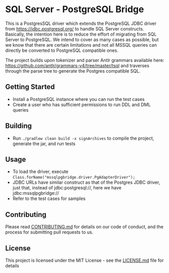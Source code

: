 # SQL Server - PostgreSQL Bridge

This is a PostgresSQL driver which extends the PostgreSQL JDBC driver from https://jdbc.postgresql.org/ to handle SQL Server constructs. Basically, the intention here is to reduce the effort of migrating from SQL Server to PostgreSQL. We intend to cover as many cases as possible, but we know that there are certain limitations and not all MSSQL queries can directly be converted to PostgreSQL compatible ones.

The project builds upon tokenizer and parser Antlr grammars available here: https://github.com/antlr/grammars-v4/tree/master/tsql and traverses through the parse tree to generate the Postgres compatible SQL.

## Getting Started

* Install a PostgreSQL instance where you can run the test cases
* Create a user who has sufficient permissions to run DDL and DML queries

## Building

* Run `./gradlew clean build -x signArchives` to compile the project, generate the jar, and run tests

## Usage

* To load the driver, execute `Class.forName("mssqlpgbridge.driver.PgAdapterDriver");`
* JDBC URLs have similar construct as that of the Postgres JDBC driver, just that, instead of jdbc:postgresql://, here we have jdbc:mssqlpgbridge://
* Refer to the test cases for samples

 
## Contributing

Please read [CONTRIBUTING.md](https://gist.github.com/PurpleBooth/b24679402957c63ec426) for details on our code of conduct, and the process for submitting pull requests to us.

## License

This project is licensed under the MIT License - see the [LICENSE.md](LICENSE.md) file for details
